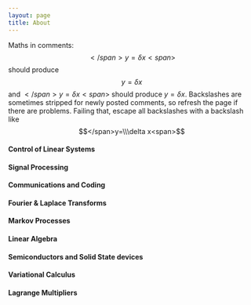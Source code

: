 ```yaml
---
layout: page
title: About
---
```

Maths in comments: <span>$$</span>y=\delta x<span>$$</span> should produce $$y=\delta x$$ and <span>$</span>y=\delta x<span>$</span> should produce $y=\delta x$. Backslashes are sometimes stripped for newly posted comments, so refresh the page if there are problems. Failing that, escape all backslashes with a backslash like <span>$$</span>y=\\\delta x<span>$$</span>

<h4>Control of Linear Systems</h4>
<h4>Signal Processing</h4>
<h4>Communications and Coding</h4>
<h4>Fourier & Laplace Transforms</h4>
<h4>Markov Processes</h4>
<h4>Linear Algebra</h4>
<h4>Semiconductors and Solid State devices</h4>
<h4>Variational Calculus</h4>
<h4>Lagrange Multipliers</h4>

<script>
var idcomments_acct = '332224dc9d8d3fa1b3e2e0ab11cbad9b';
var idcomments_post_id;
var idcomments_post_url;
</script>
<span id="IDCommentsPostTitle" style="display:none"></span>
<script type='text/javascript' src='http://www.intensedebate.com/js/genericCommentWrapperV2.js'></script>

